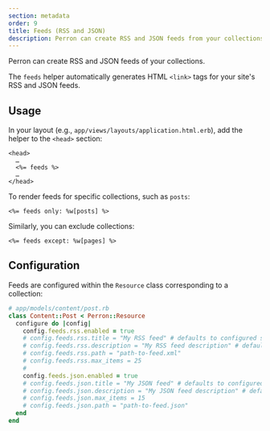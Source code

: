 ```yaml
---
section: metadata
order: 9
title: Feeds (RSS and JSON)
description: Perron can create RSS and JSON feeds from your collections.
---
```


Perron can create RSS and JSON feeds of your collections.

The `feeds` helper automatically generates HTML `<link>` tags for your site's RSS and JSON feeds.


## Usage

In your layout (e.g., `app/views/layouts/application.html.erb`), add the helper to the `<head>` section:
```erb
<head>
  …
  <%= feeds %>
  …
</head>
```

To render feeds for specific collections, such as `posts`:
```erb
<%= feeds only: %w[posts] %>
```

Similarly, you can exclude collections:
```erb
<%= feeds except: %w[pages] %>
```


## Configuration

Feeds are configured within the `Resource` class corresponding to a collection:
```ruby
# app/models/content/post.rb
class Content::Post < Perron::Resource
  configure do |config|
    config.feeds.rss.enabled = true
    # config.feeds.rss.title = "My RSS feed" # defaults to configured site_name
    # config.feeds.rss.description = "My RSS feed description" # defaults to configured site_description
    # config.feeds.rss.path = "path-to-feed.xml"
    # config.feeds.rss.max_items = 25
    #
    config.feeds.json.enabled = true
    # config.feeds.json.title = "My JSON feed" # defaults to configured site_name
    # config.feeds.json.description = "My JSON feed description" # defaults to configured site_description
    # config.feeds.json.max_items = 15
    # config.feeds.json.path = "path-to-feed.json"
  end
end
```
